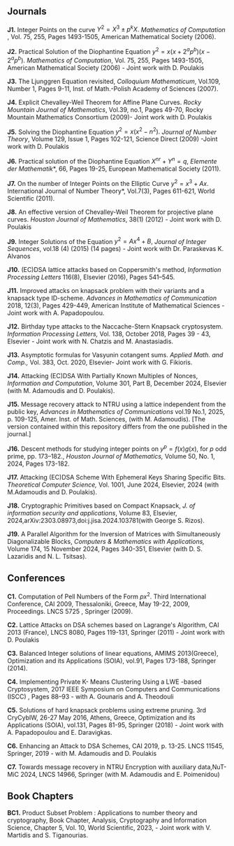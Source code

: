 ## Journals

**J1.** Integer Points on the curve $Y^2=X^3 \pm p^kX.$ *Mathematics of Computation* , Vol. 75, 255, Pages 1493-1505, American Mathematical Society (2006).

**J2.** Practical Solution of the Diophantine Equation $y^2 = x(x + 2^ap^b)(x- 2^ap^b).$ *Mathematics of Computation*, Vol. 75, 255, Pages 1493-1505, American Mathematical Society (2006) - Joint work with D. Poulakis

**J3.** The Ljunggren Equation revisited, *Colloquium Mathematicum*, Vol.109, Number 1, Pages 9-11, Inst. of Math.-Polish Academy of Sciences (2007).

**J4.** Explicit Chevalley-Weil Theorem for Affine Plane Curves. *Rocky Mountain Journal of Mathematics*, Vol.39, no.1, Pages 49-70, Rocky Mountain Mathematics Consortium (2009)- Joint work with D. Poulakis

**J5.** Solving the Diophantine Equation $y^2=x(x^2-n^2).$ *Journal of Number Theory*, Volume 129, Issue 1, Pages 102-121, Science Direct (2009) -Joint work with D. Poulakis

**J6.** Practical solution of the Diophantine Equation $X^{nr}+Y^{n}=q,$ *Elemente der Mathematik**, 66, Pages 19-25, European Mathematical Society (2011). 

**J7.** On the number of Integer Points on the Elliptic Curve $y^2=x^3+Ax.$ International Journal of Number Theory*, Vol.7(3), Pages 611-621, World Scientific (2011).

**J8.** An effective version of Chevalley-Weil Theorem for projective plane curves. *Houston Journal of Mathematics*, 38(1) (2012) - Joint work with D. Poulakis

**J9.** Integer Solutions of the Equation $y^2 = Ax^4 + B,$ *Journal of Integer Sequences*, vol.18 (4) (2015) (14 pages) - Joint work with Dr. Paraskevas K. Alvanos

**J10.** (EC)DSA lattice attacks based on Coppersmith's method, *Information Processing Letters* 116(8), Elsevier (2016), Pages 541–545.

**J11.** Improved attacks on knapsack problem with their variants and a knapsack type ID-scheme. *Advances in Mathematics of Communication* 2018, 12(3), Pages 429-449, American Institute of Mathematical Sciences - Joint work with A. Papadopoulou.

**J12.** Birthday type attacks to the Naccache-Stern Knapsack cryptosystem. *Information Processing Letters,* Vol. 138, October 2018, Pages 39 - 43, Elsevier  - Joint work with N. Chatzis and M. Anastasiadis.

**J13.** Asymptotic formulas for Vasyunin cotangent sums. *Applied Math. and Comp.,* Vol. 383, Oct. 2020, Elsevier- Joint work with G. Fikioris.

**J14.** Attacking (EC)DSA With Partially Known Multiples of Nonces, *Information and Computation*, Volume 301, Part B, December 2024, Elsevier (with M. Adamoudis and D. Poulakis).

**J15.** Message recovery attack to NTRU using a lattice independent from the public key, *Advances in Mathematics of Communications* vol.19 No.1, 2025, p. 109-125, Amer. Inst. of Math. Sciences, (with M. Adamoudis). [The version contained within this repository differs from the one published in the journal.] 

**J16.** Descent methods for studying integer points on $y^p = f(x)g(x),$ for $p$ odd prime, pp. 173–182., *Houston Journal of Mathematics,* Volume 50, No. 1, 2024, Pages 173-182.

**J17.** Attacking (EC)DSA Scheme With Ephemeral Keys Sharing Specific Bits. *Theoretical Computer Science,* Vol. 1001, June 2024, Elsevier, 2024 (with M.Adamoudis and D. Poulakis).

**J18.** Cryptographic Primitives based on Compact Knapsack, *J. of information security and applications*, Volume 83, Elsevier, 2024,arXiv:2303.08973,doi:j.jisa.2024.103781(with George S. Rizos).

**J19.** A Parallel Algorithm for the Inversion of Matrices with Simultaneously Diagonalizable Blocks, *Computers & Mathematics with Applications,* Volume 174, 15 November 2024, Pages 340-351, Elsevier (with D. S. Lazaridis and N. L. Tsitsas).


## Conferences 

**C1.** Computation of Pell Numbers of the Form $px^2.$ Third International Conference, CAI 2009, Thessaloniki, Greece, May 19-22, 2009, Proceedings. LNCS 5725 , Springer (2009).

**C2.** Lattice Attacks on DSA schemes based on Lagrange's Algorithm, CAI 2013 (France), LNCS 8080, Pages 119-131, Springer (2011) - Joint work with D. Poulakis

**C3.** Balanced Integer solutions of linear equations, AMIMS 2013(Greece), Optimization and its Applications (SOIA), vol.91, Pages 173-188, Springer (2014). 

**C4.** Implementing Private K- Means Clustering Using a LWE -based Cryptosystem, 2017 IEEE Symposium on Computers and Communications (ISCC) , Pages 88–93 - with A. Gounaris and A. Theodouli

**C5.** Solutions of hard knapsack problems using extreme pruning. 3rd CryCybIW, 26-27 May 2016, Athens, Greece, Optimization and its Applications (SOIA), vol.131, Pages 81-95, Springer (2018) - Joint work with A. Papadopoulou and E. Daravigkas.

**C6.** Enhancing an Attack to DSA Schemes, CAI 2019, p. 13-25. LNCS 11545, Springer, 2019 - with M. Adamoudis and D. Poulakis

**C7.** Towards message recovery in NTRU Encryption with auxiliary data,NuT-MiC 2024, LNCS 14966, Springer (with M. Adamoudis and E. Poimenidou)

## Book Chapters

**BC1.** Product Subset Problem : Applications to number theory and cryptography, Book Chapter, Analysis, Cryptography and Information Science, Chapter 5, Vol. 10, World Scientific, 2023, - Joint work with V. Martidis and S. Tiganourias.
